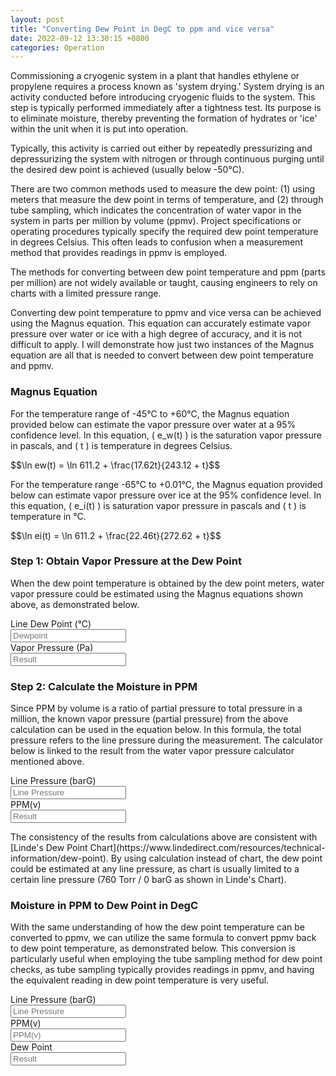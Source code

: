 ```yaml
---
layout: post
title: "Converting Dew Point in DegC to ppm and vice versa"
date: 2022-09-12 13:30:15 +0800
categories: Operation
---
```


Commissioning a cryogenic system in a plant that handles ethylene or propylene requires a process known as 'system drying.' System drying is an activity conducted before introducing cryogenic fluids to the system. This step is typically performed immediately after a tightness test. Its purpose is to eliminate moisture, thereby preventing the formation of hydrates or 'ice' within the unit when it is put into operation.

<script type="text/javascript" async
  src="https://cdn.jsdelivr.net/npm/mathjax@3/es5/tex-mml-chtml.js">
</script>
<script src="https://ajax.googleapis.com/ajax/libs/jquery/3.6.1/jquery.min.js"></script>
<link rel="stylesheet" href="https://cdn.jsdelivr.net/npm/bootstrap@4.6.2/dist/css/bootstrap.min.css" integrity="sha384-xOolHFLEh07PJGoPkLv1IbcEPTNtead2xpHsD9ESMhqIYd0nLMwNLD69Npy4HI+N" crossorigin="anonymous">

<script>
$(document).ready(function () {
  $("#linedewpoint").keyup(function () {
    var F13 = parseFloat($("#linedewpoint").val());
    if (F13 >= 0) {
      $("#vaporpressure").val((Math.exp(Math.log(611.2) + (17.62 * F13) / (243.12 + F13))).toFixed(2));
    } else if (F13 < 0) {
      $("#vaporpressure").val((Math.exp(Math.log(611.2) + (22.46 * F13) / (272.62 + F13))).toFixed(2));
    }
    var F15 = parseFloat($("#linepressure").val());
    var F16 = parseFloat($("#vaporpressure").val());
    if (!isNaN(F15) && !isNaN(F16)) {
      $("#ppmv").val(((1000000 * F16) / ((F15 + 1.01325) * 100000)).toFixed(2));
    }
  });

  $("#linepressure,#vaporpressure").keyup(function () {
    var F15 = parseFloat($("#linepressure").val());
    var F16 = parseFloat($("#vaporpressure").val());
    if (!isNaN(F15) && !isNaN(F16)) {
      $("#ppmv").val(((1000000 * F16) / ((F15 + 1.01325) * 100000)).toFixed(2));
    }
  });

  $("#linepressure2,#ppmv2").keyup(function () {
    var F22 = parseFloat($("#linepressure2").val());
    var F23 = parseFloat($("#ppmv2").val());
    if (!isNaN(F22) && !isNaN(F23)) {
      var partial = (F23 * ((F22 + 1.01325) * 100000)) / 1000000;
      var ln = Math.log(partial);
      var dewpoint = -1;
      if (partial > 0) {
        var guess = -50;
        for (var t = -100; t <= 60; t += 0.01) {
          var ei = Math.log(611.2) + (22.46 * t) / (272.62 + t);
          var ew = Math.log(611.2) + (17.62 * t) / (243.12 + t);
          var calc = t < 0 ? ei : ew;
          if (Math.abs(calc - ln) < 0.001) {
            dewpoint = t;
            break;
          }
        }
        if (dewpoint !== -1) {
          $("#dewpoint2").val(dewpoint.toFixed(2));
        }
      }
    }
  });
});
</script>

Typically, this activity is carried out either by repeatedly pressurizing and depressurizing the system with nitrogen or through continuous purging until the desired dew point is achieved (usually below -50°C).

There are two common methods used to measure the dew point: (1) using meters that measure the dew point in terms of temperature, and (2) through tube sampling, which indicates the concentration of water vapor in the system in parts per million by volume (ppmv). Project specifications or operating procedures typically specify the required dew point temperature in degrees Celsius. This often leads to confusion when a measurement method that provides readings in ppmv is employed.

The methods for converting between dew point temperature and ppm (parts per million) are not widely available or taught, causing engineers to rely on charts with a limited pressure range.

Converting dew point temperature to ppmv and vice versa can be achieved using the Magnus equation. This equation can accurately estimate vapor pressure over water or ice with a high degree of accuracy, and it is not difficult to apply. I will demonstrate how just two instances of the Magnus equation are all that is needed to convert between dew point temperature and ppmv.

<h3>Magnus Equation</h3>

For the temperature range of -45°C to +60°C, the Magnus equation provided below can estimate the vapor pressure over water at a 95% confidence level. In this equation, \( e_w(t) \) is the saturation vapor pressure in pascals, and \( t \) is temperature in degrees Celsius.

<div>$$\ln ew(t) = \ln 611.2 + \frac{17.62t}{243.12 + t}$$</div>

For the temperature range -65°C to +0.01°C, the Magnus equation provided below can estimate vapor pressure over ice at the 95% confidence level. In this equation, \( e_i(t) \) is saturation vapor pressure in pascals and \( t \) is temperature in °C.

<div>$$\ln ei(t) = \ln 611.2 + \frac{22.46t}{272.62 + t}$$</div>

<h3>Step 1: Obtain Vapor Pressure at the Dew Point</h3>

When the dew point temperature is obtained by the dew point meters, water vapor pressure could be estimated using the Magnus equations shown above, as demonstrated below.

<div class="container">
  <div class="row">
    <div class="col-auto p-0">
      <form class="form">
        <div class="form-group row">
          <label for="linedewpoint" class="col-6 col-form-label">Line Dew Point (°C)</label>
          <div class="col-6">
            <input type="text" class="form-control" id="linedewpoint" placeholder="Dewpoint">
          </div>
        </div>
        <div class="form-group row">
          <label for="vaporpressure" class="col-6 col-form-label">Vapor Pressure (Pa)</label>
          <div class="col-6">
            <input type="text" class="form-control" id="vaporpressure" placeholder="Result">
          </div>
        </div>
      </form>
    </div>
  </div>
</div>
<p></p>
<h3>Step 2: Calculate the Moisture in PPM</h3>

Since PPM by volume is a ratio of partial pressure to total pressure in a million, the known vapor pressure (partial pressure) from the above calculation can be used in the equation below. In this formula, the total pressure refers to the line pressure during the measurement. The calculator below is linked to the result from the water vapor pressure calculator mentioned above.

<div class="container">
  <div class="row">
    <div class="col-auto p-0">
      <form class="form">
        <div class="form-group row">
          <label for="linepressure" class="col-6 col-form-label">Line Pressure (barG)</label>
          <div class="col-6">
            <input type="text" class="form-control" id="linepressure" placeholder="Line Pressure">
          </div>
        </div>
        <div class="form-group row">
          <label for="ppmv" class="col-6 col-form-label">PPM(v)</label>
          <div class="col-6">
            <input type="text" class="form-control" id="ppmv" placeholder="Result">
          </div>
        </div>
      </form>
    </div>
  </div>
</div>
<p></p>
The consistency of the results from calculations above are consistent with [Linde's Dew Point Chart](https://www.lindedirect.com/resources/technical-information/dew-point). By using calculation instead of chart, the dew point could be estimated at any line pressure, as chart is usually limited to a certain line pressure (760 Torr / 0 barG as shown in Linde's Chart).

<h3>Moisture in PPM to Dew Point in DegC</h3>

With the same understanding of how the dew point temperature can be converted to ppmv, we can utilize the same formula to convert ppmv back to dew point temperature, as demonstrated below. This conversion is particularly useful when employing the tube sampling method for dew point checks, as tube sampling typically provides readings in ppmv, and having the equivalent reading in dew point temperature is very useful.

<div class="container">
  <div class="row">
    <div class="col-auto p-0">
      <form class="form">
        <div class="form-group row">
          <label for="linepressure2" class="col-6 col-form-label">Line Pressure (barG)</label>
          <div class="col-6">
            <input type="text" class="form-control" id="linepressure2" placeholder="Line Pressure">
          </div>
        </div>
        <div class="form-group row">
          <label for="ppmv2" class="col-6 col-form-label">PPM(v)</label>
          <div class="col-6">
            <input type="text" class="form-control" id="ppmv2" placeholder="PPM(v)">
          </div>
        </div>
        <div class="form-group row">
          <label for="dewpoint2" class="col-6 col-form-label">Dew Point</label>
          <div class="col-6">
            <input type="text" class="form-control" id="dewpoint2" placeholder="Result">
          </div>
        </div>
      </form>
    </div>
  </div>
</div>

